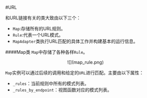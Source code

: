 #URL

和URL链接有关的类大致由以下三个：
  * `Map`:存储所有的URL规则。
  * `Rule`:代表一个URL模式。
  * `MapAdapter`类执行URL匹配的具体工作并构建基本的运行信息。

####Map类
`Map`中存储了各种各样`Rule`。
<div align=center>
![](map_rule.png)
</div>

`Map`实例可以通过后续的调用和给定的`URL`进行匹配。主要由以下属性：
  * `_rules`：当前规则中所有的模式列表。
  * `_rules_by_endpoint`：视图函数对应的模式列表。